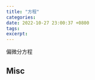 ```yaml
---
title: "方程"
categories: 
date: 2022-10-27 23:00:37 +0800
tags: 
excerpt: 
---
```






偏微分方程






## Misc



